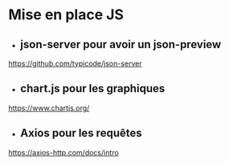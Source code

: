 # Mise en place JS

- ## json-server pour avoir un json-preview

https://github.com/typicode/json-server

- ## chart.js pour les graphiques

https://www.chartjs.org/

- ## Axios pour les requêtes

https://axios-http.com/docs/intro